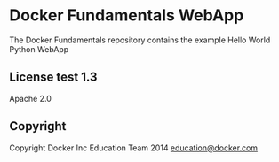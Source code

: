 Docker Fundamentals WebApp
==========================

The Docker Fundamentals repository contains the example Hello World Python WebApp
 
## License test 1.3
 
Apache 2.0

## Copyright

Copyright Docker Inc Education Team 2014 <education@docker.com>
